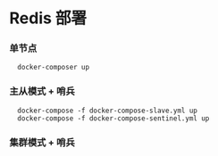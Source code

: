 # Redis 部署

### 单节点
```
  docker-composer up
```


### 主从模式 + 哨兵
```
  docker-compose -f docker-compose-slave.yml up
  docker-compose -f docker-compose-sentinel.yml up
```

### 集群模式 + 哨兵

```
```